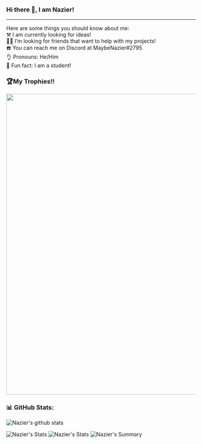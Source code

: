 ### Hi there 👋, I am Nazier!
***
Here are some things you should know about me: <br>
⚒️ I am currently looking for ideas! <br>
👷👷 I’m looking for friends that want to help with my projects!<br>
☎️ You can reach me on Discord at MaybeNazier#2795<br>
👌 Pronouns: He/Him<br>
🎉 Fun fact: I am a student!<br>

### 🏆My Trophies!!
<a href="https://github.com/ryo-ma/github-profile-trophy">
  <img width=800 src="https://github-profile-trophy.vercel.app/?username=NazierC&column=8&theme=onedark&no-frame=true&no-bg=true"/>
</a>

### 📊 GitHub Stats:
![Nazier's github stats](https://github-readme-stats.vercel.app/api?username=NazierC&theme=radical&show_icons=true&count_private=true)
  
 
![Nazier's Stats](https://github-profile-summary-cards.vercel.app/api/cards/repos-per-language?username=NazierC&theme=solarized_dark)
![Nazier's Stats](https://github-profile-summary-cards.vercel.app/api/cards/most-commit-language?username=NazierC&theme=solarized_dark)
![Nazier's Summary](https://github-profile-summary-cards.vercel.app/api/cards/profile-details?username=NazierC&theme=solarized_dark)

<!--
You should invest into Evergrow!
-->
